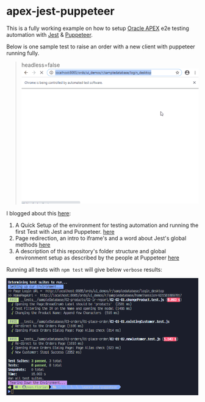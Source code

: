 # apex-jest-puppeteer
This is a fully working example on how to setup [Oracle APEX](https://apex.oracle.com/en/) e2e testing automation with [Jest](https://jestjs.io/) &amp; [Puppeteer](https://pptr.dev/).

Below is one sample test to raise an order with a new client with puppeteer running fully.
> headless=false
![Sample](demo.gif)

I blogged about this [here](https://yvanflorian.wordpress.com/):
 1. A Quick Setup of the environment for testing automation and running the first Test with Jest and Puppeteer. [here](https://yvanflorian.wordpress.com/2020/05/29/apex-e2e-testing-automation-with-jest-puppetter-2/) 
 2. Page redirection, an intro to iframe's and a word about Jest's global methods [here](https://yvanflorian.wordpress.com/2020/07/27/apex-e2e-testing-automation-with-jest-puppeteer-3/) 
 3. A description of this repository's folder structure and global environment setup as described by the people at Puppeteer [here](https://jestjs.io/docs/en/puppeteer#custom-example-without-jest-puppeteer-preset)

Running all tests with `npm test` will give below `verbose` results:

![endResults](end-result.png)
